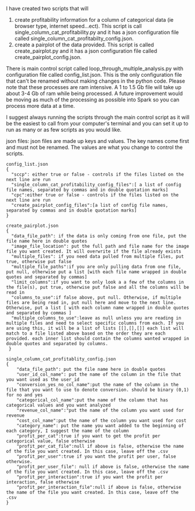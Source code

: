 
I have created two scripts that will

1) create profitability information for a column of categorical data (ie browser type, internet speed...ect). This script is call single_column_cat_profitability.py and it has a json configuration file called single_column_cat_profitabilty_config.json.
2) create a pairplot of the data provided. This script is called create_pairplot.py and it has a json configuration file called create_pairplot_config.json.

There is main control script called loop_through_multiple_analysis.py with configuration file called config_list.json. This is the only configuration file that can't be renamed without making changes in the python code. Please note that these processes are ram intensive. A 1 to 1.5 Gb file will take up about 3-4 Gb of ram while being processed. A future improvement would be moving as much of the processing as possible into Spark so you can process more data at a time.

I suggest always running the scripts through the main control script as it will be the easiest to call from your computer's terminal and you can set it up to run as many or as few scripts as you would like.

json files: json files are made up keys and values. The key names come first and must not be renamed. The values are what you change to control the scripts.

```
config_list.json
{
  "sccp": either true or false - controls if the files listed on the next line are run
  "single_column_cat_profitability_config_files":[ a list of config file names, separated by commas and in double quotation marks]
  "cpc":either true or false - controls if the files listed on the next line are run
  "create_pairplot_config_files":[a list of config file names, separated by commas and in double quotation marks]
}

create_pairplot.json
{
  "data_file_path": if the data is only coming from one file, put the file name here in double quotes
  "image_file_location": put the full path and file name for the image file you want created. It will overwrite if the file already exists
  "multiple_files": if you need data pulled from multiple files, put true, otherwise put false
  "multiple_file_paths":if you are only pulling data from one file, put null, otherwise put a list [with each file name wrapped in double quotes and separated by commas]
  "limit_columns":if you want to only look a a few of the columns in the file(s), put true, otherwise put false and all the columns will be read in
  "columns_to_use":if false above, put null. Otherwise, if multiple files are being read in, put null here and move to the next line. Otherwise, put a list [ with each column name wrapped in double quotes and separated by commas ]
  "multiple_columns_to_use":leave as null unless you are reading in multiple files and need to select specific columns from each. If you are using this, it will be a list of lists [[],[],[]] each list will match to a file listed above based on the order they are each provided. each inner list should contain the columns wanted wrapped in double quotes and separated by columns.
 }

single_column_cat_profitablity_config.json
{
    "data_file_path": put the file name here in double quotes
    "user_id_col_name": put the name of the column in the file that you want used as the user_id
    "conversion_yes_no_col_name":put the name of the column in the file that you want to use to denote conversion. should be binary (0,1) for no and yes
    "categorical_col_name":put the name of the column that has categorical values and you want analyzed
    "revenue_col_name":"put the name of the column you want used for revenue
    "cost_col_name":put the name of the column you want used for cost
    "category_name": put the name you want added to the beginning of each category, I suggest the name of the column
    "profit_per_cat":true if you want to get the profit per categorical value, false otherwise
    "profit_per_cat_file":null if above is false, otherwise the name of the file you want created. In this case, leave off the .csv
    "profit_per_user":true if you want the profit per user, false otherwise.
    "profit_per_user_file": null if above is false, otherwise the name of the file you want created. In this case, leave off the .csv
    "profit_per_interaction":true if you want the profit per interaction, false otherwise
    "profit_per_interaction_file":null if above is false, otherwise the name of the file you want created. In this case, leave off the .csv
}
```
